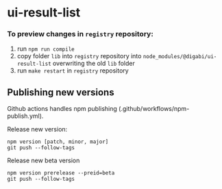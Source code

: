 # ui-result-list

### To preview changes in `registry` repository:

1. run `npm run compile`
2. copy folder `lib` into `registry` repository into `node_modules/@digabi/ui-result-list` overwriting the old `lib` folder
3. run `make restart` in `registry` repository


## Publishing new versions
Github actions handles npm publishing (.github/workflows/npm-publish.yml).

Release new version:

```
npm version [patch, minor, major]
git push --follow-tags
```

Release new beta version

```
npm version prerelease --preid=beta
git push --follow-tags
```
